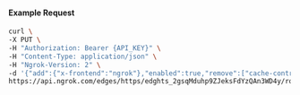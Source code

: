 <!-- Code generated for API Clients. DO NOT EDIT. -->

#### Example Request

```bash
curl \
-X PUT \
-H "Authorization: Bearer {API_KEY}" \
-H "Content-Type: application/json" \
-H "Ngrok-Version: 2" \
-d '{"add":{"x-frontend":"ngrok"},"enabled":true,"remove":["cache-control"]}' \
https://api.ngrok.com/edges/https/edghts_2gsqMduhp9ZJeksFdYzQAn3WD4y/routes/edghtsrt_2gsqMcss2wOor0Hz57UBVxAjc46/request_headers
```
